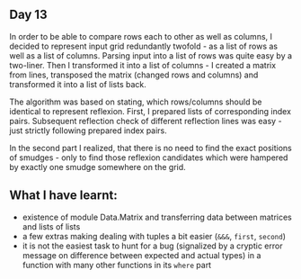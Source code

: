 ## Day 13

In order to be able to compare rows each to other as well as columns, I decided to represent input grid redundantly twofold - as a list of rows as well as a list of columns. Parsing input into a list of rows was quite easy by a two-liner. Then I transformed it into a list of columns - I created a matrix from lines, transposed the matrix (changed rows and columns) and transformed it into a list of lists back.

The algorithm was based on stating, which rows/columns should be identical to represent reflexion. First, I prepared lists of corresponding index pairs. Subsequent reflection check of different reflection lines was easy - just strictly following prepared index pairs.

In the second part I realized, that there is no need to find the exact positions of smudges - only to find those reflexion candidates which were hampered by exactly one smudge somewhere on the grid.

## What I have learnt:

- existence of module Data.Matrix and transferring data between matrices and lists of lists
- a few extras making dealing with tuples a bit easier (`&&&`, `first`, `second`)
- it is not the easiest task to hunt for a bug (signalized by a cryptic error message on difference between expected and actual types) in a function with many other functions in its `where` part
